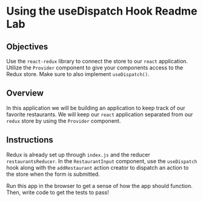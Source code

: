 # Using the useDispatch Hook Readme Lab

## Objectives

Use the `react-redux` library to connect the store to our `react`
application. Utilize the `Provider` component to give your components access
to the Redux store. Make sure to also implement `useDispatch()`.

## Overview

In this application we will be building an application to keep track of our
favorite restaurants. We will keep our `react` application separated from our
`redux` store by using the `Provider` component.

## Instructions

Redux is already set up through `index.js` and the reducer `restaurantsReducer`.
In the `RestaurantInput` component, use the `useDispatch` hook along with the `addRestaurant` action creator to dispatch an action to the store when the form is submitted.

Run this app in the browser to get a sense of how the app should function. Then,
write code to get the tests to pass!
